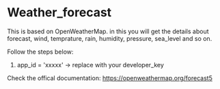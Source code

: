 # Weather_forecast
This is based on OpenWeatherMap. in this you will get the details about forecast, wind, temprature, rain, 
humidity, pressure, sea_level and so on. 

Follow the steps below:
1) app_id = 'xxxxx' -> replace with your developer_key

Check the offical documentation: 
https://openweathermap.org/forecast5
